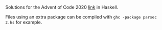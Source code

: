 Solutions for the Advent of Code 2020 [link](https://adventofcode.com/2020/) in Haskell.

Files using an extra package can be compiled with `ghc -package parsec 2.hs` for example.
